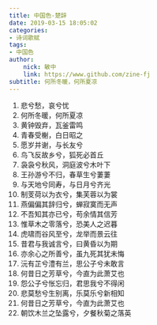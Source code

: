 ```yaml
---
title: 中国色-楚辞
date: 2019-03-15 18:05:02
categories: 
- 诗词歌赋
tags:
- 中国色
author:
    nick: 敏中
    link: https://www.github.com/zine-fj
subtitle: 何所冬暖，何所夏凉
---
```


1. 悲兮愁，哀兮忧
2. 何所冬暖，何所夏凉
3. 黄钟毁弃，瓦釜雷鸣
4. 青春受榭，白日昭之
5. 愿岁并谢，与长友兮
6. 鸟飞反故乡兮，狐死必首丘
7. 袅袅兮秋风，洞庭波兮木叶下
8. 王孙游兮不归，春草生兮萋萋
9. 与天地兮同寿，与日月兮齐光
10.	制芰荷以为衣兮，集芙蓉以为裳
11.	燕偏偏其辞归兮，蝉寂寞而无声
12.	不吾知其亦已兮，苟余情其信芳
13.	惟草木之零落兮，恐美人之迟暮
14.	虎啸而谷风至兮，龙举而景云往
15.	昔君与我诚言兮，曰黄昏以为期
16.	亦余心之所善兮，虽九死其犹未悔
17.	沅有芷兮澧有兰，思公子兮未敢言
18.	何昔日之芳草兮，今直为此萧艾也
19.	怨公子兮怅忘归，君思我兮不得闲
20.	悲莫愁兮生别离，乐莫乐兮新相知
21.	何昔日之芳草兮，今直为此萧艾也
22.	朝饮木兰之坠露兮，夕餐秋菊之落英
